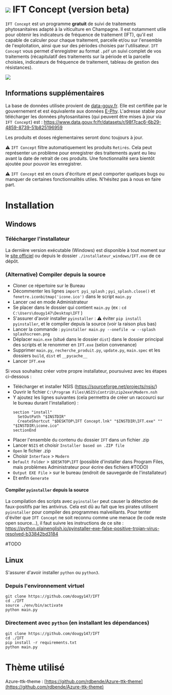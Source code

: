 # ![](icone.ico) IFT Concept (version beta)

`IFT Concept` est un programme **gratuit** de suivi de traitements phytosanitaires adapté à la viticulture en Champagne.
Il est notamment utile pour obtenir les indicateurs de fréquence de traitement (IFT), qu'il est capable de calculer pour chaque traitement, parcelle et/ou sur l'ensemble de l'exploitation, ainsi que sur des périodes choisies par l'utilisateur.
`IFT Concept` vous permet d'enregistrer au format `.pdf` un suivi complet de vos traitements (récapitulatif des traitements sur la période et la parcelle choisies, indicateurs de fréquence de traitement, tableau de gestion des résistances).

![](iftconcept.gif)

## Informations supplémentaires

La base de données utilisée provient de [data-gouv.fr](https://www.data.gouv.fr/fr/datasets/donnees-ouvertes-du-catalogue-e-phy-des-produits-phytopharmaceutiques-matieres-fertilisantes-et-supports-de-culture-adjuvants-produits-mixtes-et-melanges/).
Elle est certifiée par le gouvernement et est équivalente aux données [E-Phy](https://ephy.anses.fr).
L'adresse stable pour télécharger les données phytosanitaires (qui peuvent être mises à jour via `IFT Concept`) est :
https://www.data.gouv.fr/fr/datasets/r/98f7cac6-6b29-4859-8739-51b825196959

Les produits et doses réglementaires seront donc toujours à jour.

⚠️ `IFT Concept` filtre automatiquement les produits `Retirés`. Cela peut représenter un problème pour enregistrer des traitements ayant eu lieu avant la date de retrait de ces produits. Une fonctionnalité sera bientôt ajoutée pour pouvoir les enregistrer.

⚠️ `IFT Concept` est en cours d'écriture et peut comporter quelques bugs ou manquer de certaines fonctionnalités utiles. N'hésitez pas à nous en faire part.


# Installation

## Windows

### Télécharger l'installateur

La dernière version exécutable (Windows) est disponible à tout moment sur le [site officiel](https://iftconcept.fr) ou depuis le dossier `./installateur_windows/IFT.exe` de ce dépôt.

### (Alternative) Compiler depuis la source

- Cloner ce répertoire sur le Bureau
- Décommenter les lignes `import pyi_splash` ; `pyi_splash.close()` et `fenetre.iconbitmap('icone.ico')` dans le script `main.py`
- Lancer `cmd` en mode Administrateur
- Se placer dans le dossier qui contient `main.py` (ex : `cd C:\Users\dougy147\Desktop\IFT` )
- S'assurer d'avoir installer `pyinstaller` : ⚠ éviter `pip install pyinstaller`, et le compiler depuis la source (voir la raison plus bas)
- Lancer la commande : `pyinstaller main.py --onefile -w --splash splashscreen.png`
- Déplacer `main.exe` (situé dans le dossier `dist`) dans le dossier principal des scripts et le renommer en `IFT.exe` (selon convenance)
- Supprimer `main.py`, `recherche_produit.py`, `update.py`, `main.spec` et les dossiers `build`, `dist` et `__pycache__`
- Lancer `IFT.exe`

Si vous souhaitez créer votre propre installateur, poursuivez avec les étapes ci-dessous :

- Télécharger et installer NSIS (https://sourceforge.net/projects/nsis/)
- Ouvrir le fichier `C:\Program Files\NSIS\Contrib\zip2exe\Modern.nsh`
- Y ajoutez les lignes suivantes (cela permettra de créer un raccourci sur le bureau durant l'installation) :
  ```
  section "install"
  	SetOutPath "$INSTDIR"
  	CreateShortcut "$DESKTOP\IFT Concept.lnk" "$INSTDIR\IFT.exe" "" "$INSTDIR\icone.ico"
  sectionEnd
  ```
- Placer l'ensemble du contenu du dossier `IFT` dans un fichier .zip
- Lancer `NSIS` et choisir `Installer based on .ZIP file`
- `Open` le fichier .zip
- Choisir `Interface` > `Modern`
- `Default Folder` > `$DESKTOP\IFT` (possible d'installer dans Program Files, mais problèmes Administrateur pour écrire des fichiers #TODO)
- `Output EXE File` > sur le bureau (endroit de sauvegarde de l'installateur)
- Et enfin `Generate`


#### Compiler `pyinstaller` depuis la source

La compilation des scripts avec `pyinstaller` peut causer la détection de faux-positifs par les antivirus.
Cela est dû au fait que les pirates utilisent `pyinstaller` pour compiler des programmes malveillants.
Pour tenter d'éviter que `IFT Concept` ne soit reconnu comme une menace (le code reste open source...), il faut suivre les instructions de ce site : https://python.plainenglish.io/pyinstaller-exe-false-positive-trojan-virus-resolved-b33842bd3184

#TODO

## Linux

S'assurer d'avoir installer `python` ou `python3`.

### Depuis l'environnement virtuel

```
git clone https://github.com/dougy147/IFT
cd ./IFT
source ./env/bin/activate
python main.py
```

### Directement avec `python` (en installant les dépendances)

```
git clone https://github.com/dougy147/IFT
cd ./IFT
pip install -r requirements.txt
python main.py
```


# Thème utilisé

Azure-ttk-theme : [https://github.com/rdbende/Azure-ttk-theme](https://github.com/rdbende/Azure-ttk-theme)
